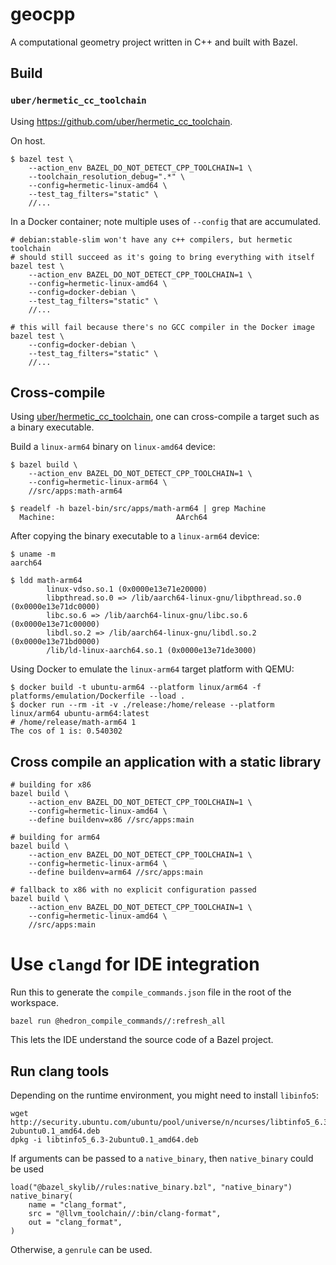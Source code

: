 # geocpp

A computational geometry project written in C++ and built with Bazel.

## Build

### `uber/hermetic_cc_toolchain`

Using https://github.com/uber/hermetic_cc_toolchain.

On host.

```shell
$ bazel test \
    --action_env BAZEL_DO_NOT_DETECT_CPP_TOOLCHAIN=1 \
    --toolchain_resolution_debug=".*" \
    --config=hermetic-linux-amd64 \
    --test_tag_filters="static" \
    //...
```

In a Docker container; note multiple uses of `--config` that are accumulated.

```shell
# debian:stable-slim won't have any c++ compilers, but hermetic toolchain
# should still succeed as it's going to bring everything with itself
bazel test \
    --action_env BAZEL_DO_NOT_DETECT_CPP_TOOLCHAIN=1 \
    --config=hermetic-linux-amd64 \
    --config=docker-debian \
    --test_tag_filters="static" \
    //...

# this will fail because there's no GCC compiler in the Docker image
bazel test \
    --config=docker-debian \
    --test_tag_filters="static" \
    //...
```

## Cross-compile

Using [uber/hermetic_cc_toolchain](https://github.com/uber/hermetic_cc_toolchain), one can cross-compile a target
such as a binary executable.

Build a `linux-arm64` binary on `linux-amd64` device:

```shell
$ bazel build \
    --action_env BAZEL_DO_NOT_DETECT_CPP_TOOLCHAIN=1 \
    --config=hermetic-linux-arm64 \
    //src/apps:math-arm64

$ readelf -h bazel-bin/src/apps/math-arm64 | grep Machine
  Machine:                           AArch64
```

After copying the binary executable to a `linux-arm64` device:

```shell
$ uname -m
aarch64

$ ldd math-arm64
        linux-vdso.so.1 (0x0000e13e71e20000)
        libpthread.so.0 => /lib/aarch64-linux-gnu/libpthread.so.0 (0x0000e13e71dc0000)
        libc.so.6 => /lib/aarch64-linux-gnu/libc.so.6 (0x0000e13e71c00000)
        libdl.so.2 => /lib/aarch64-linux-gnu/libdl.so.2 (0x0000e13e71bd0000)
        /lib/ld-linux-aarch64.so.1 (0x0000e13e71de3000)
```

Using Docker to emulate the `linux-arm64` target platform with QEMU:

```shell
$ docker build -t ubuntu-arm64 --platform linux/arm64 -f platforms/emulation/Dockerfile --load .
$ docker run --rm -it -v ./release:/home/release --platform linux/arm64 ubuntu-arm64:latest
# /home/release/math-arm64 1
The cos of 1 is: 0.540302
```

## Cross compile an application with a static library

```shell
# building for x86
bazel build \
    --action_env BAZEL_DO_NOT_DETECT_CPP_TOOLCHAIN=1 \
    --config=hermetic-linux-amd64 \
    --define buildenv=x86 //src/apps:main

# building for arm64
bazel build \
    --action_env BAZEL_DO_NOT_DETECT_CPP_TOOLCHAIN=1 \
    --config=hermetic-linux-arm64 \
    --define buildenv=arm64 //src/apps:main

# fallback to x86 with no explicit configuration passed
bazel build \
    --action_env BAZEL_DO_NOT_DETECT_CPP_TOOLCHAIN=1 \
    --config=hermetic-linux-amd64 \
    //src/apps:main
```

# Use `clangd` for IDE integration

Run this to generate the `compile_commands.json` file in the root of the workspace.

```
bazel run @hedron_compile_commands//:refresh_all
```

This lets the IDE understand the source code of a Bazel project.

## Run clang tools

Depending on the runtime environment, you might need to install `libinfo5`:

```
wget http://security.ubuntu.com/ubuntu/pool/universe/n/ncurses/libtinfo5_6.3-2ubuntu0.1_amd64.deb
dpkg -i libtinfo5_6.3-2ubuntu0.1_amd64.deb
```

If arguments can be passed to a `native_binary`, then `native_binary` could be used

```
load("@bazel_skylib//rules:native_binary.bzl", "native_binary")
native_binary(
    name = "clang_format",
    src = "@llvm_toolchain//:bin/clang-format",
    out = "clang_format",
)
```

Otherwise, a `genrule` can be used.
